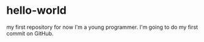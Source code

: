 # hello-world
my first repository for now
I'm a young programmer.
I'm going to do my first commit on GitHub.
